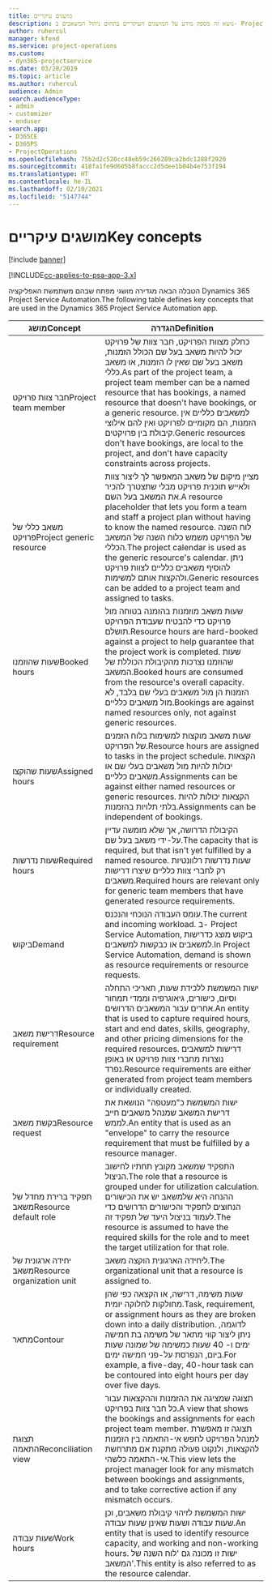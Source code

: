 ```yaml
---
title: מושגים עיקריים
description: נושא זה מספק מידע על המושגים העיקריים בתחום ניהול המשאבים ב- Project Service Automation.
author: ruhercul
manager: kfend
ms.service: project-operations
ms.custom:
- dyn365-projectservice
ms.date: 03/28/2019
ms.topic: article
ms.author: ruhercul
audience: Admin
search.audienceType:
- admin
- customizer
- enduser
search.app:
- D365CE
- D365PS
- ProjectOperations
ms.openlocfilehash: 75b2d2c520cc48eb59c266289ca2bdc1288f2920
ms.sourcegitcommit: 418fa1fe9d605b8faccc2d5dee1b04b4e753f194
ms.translationtype: HT
ms.contentlocale: he-IL
ms.lasthandoff: 02/10/2021
ms.locfileid: "5147744"
---
```

# <a name="key-concepts"></a><span data-ttu-id="53533-103">מושגים עיקריים</span><span class="sxs-lookup"><span data-stu-id="53533-103">Key concepts</span></span>

[!include [banner](../includes/psa-now-project-operations.md)]

[!INCLUDE[cc-applies-to-psa-app-3.x](../includes/cc-applies-to-psa-app-3x.md)]

<span data-ttu-id="53533-104">הטבלה הבאה מגדירה מושגי מפתח שבהם משתמשת האפליקציה Dynamics 365 Project Service Automation.</span><span class="sxs-lookup"><span data-stu-id="53533-104">The following table defines key concepts that are used in the Dynamics 365 Project Service Automation app.</span></span>

| <span data-ttu-id="53533-105">מושג</span><span class="sxs-lookup"><span data-stu-id="53533-105">Concept</span></span>                    | <span data-ttu-id="53533-106">הגדרה</span><span class="sxs-lookup"><span data-stu-id="53533-106">Definition</span></span> |
|----------------------------|------------|
| <span data-ttu-id="53533-107">חבר צוות פרויקט</span><span class="sxs-lookup"><span data-stu-id="53533-107">Project team member</span></span>        | <span data-ttu-id="53533-108">כחלק מצוות הפרויקט, חבר צוות של פרויקט יכול להיות משאב בעל שם הכולל הזמנות, משאב בעל שם שאין לו הזמנות, או משאב כללי.</span><span class="sxs-lookup"><span data-stu-id="53533-108">As part of the project team, a project team member can be a named resource that has bookings, a named resource that doesn't have bookings, or a generic resource.</span></span> <span data-ttu-id="53533-109">למשאבים כלליים אין הזמנות, הם מקומיים לפרויקט ואין להם אילוצי קיבולת בין פרויקטים.</span><span class="sxs-lookup"><span data-stu-id="53533-109">Generic resources don't have bookings, are local to the project, and don't have capacity constraints across projects.</span></span> |
| <span data-ttu-id="53533-110">משאב כללי של פרויקט</span><span class="sxs-lookup"><span data-stu-id="53533-110">Project generic resource</span></span>   | <span data-ttu-id="53533-111">מציין מיקום של משאב המאפשר לך ליצור צוות ולאייש תוכנית פרויקט מבלי שתצטרך להכיר את המשאב בעל השם.</span><span class="sxs-lookup"><span data-stu-id="53533-111">A resource placeholder that lets you form a team and staff a project plan without having to know the named resource.</span></span> <span data-ttu-id="53533-112">לוח השנה של הפרויקט משמש כלוח השנה של המשאב הכללי.</span><span class="sxs-lookup"><span data-stu-id="53533-112">The project calendar is used as the generic resource's calendar.</span></span> <span data-ttu-id="53533-113">ניתן להוסיף משאבים כלליים לצוות פרויקט ולהקצות אותם למשימות.</span><span class="sxs-lookup"><span data-stu-id="53533-113">Generic resources can be added to a project team and assigned to tasks.</span></span> |
| <span data-ttu-id="53533-114">שעות שהוזמנו</span><span class="sxs-lookup"><span data-stu-id="53533-114">Booked hours</span></span>               | <span data-ttu-id="53533-115">שעות משאב מוזמנות בהזמנה בטוחה מול פרויקט כדי להבטיח שעבודת הפרויקט תושלם.</span><span class="sxs-lookup"><span data-stu-id="53533-115">Resource hours are hard-booked against a project to help guarantee that the project work is completed.</span></span> <span data-ttu-id="53533-116">שעות שהוזמנו נצרכות מהקיבולת הכוללת של המשאב.</span><span class="sxs-lookup"><span data-stu-id="53533-116">Booked hours are consumed from the resource's overall capacity.</span></span> <span data-ttu-id="53533-117">הזמנות הן מול משאבים בעלי שם בלבד, לא מול משאבים כלליים.</span><span class="sxs-lookup"><span data-stu-id="53533-117">Bookings are against named resources only, not against generic resources.</span></span> |
| <span data-ttu-id="53533-118">שעות שהוקצו</span><span class="sxs-lookup"><span data-stu-id="53533-118">Assigned hours</span></span>             | <span data-ttu-id="53533-119">שעות משאב מוקצות למשימות בלוח הזמנים של הפרויקט.</span><span class="sxs-lookup"><span data-stu-id="53533-119">Resource hours are assigned to tasks in the project schedule.</span></span> <span data-ttu-id="53533-120">הקצאות יכולות להיות מול משאבים בעלי שם או משאבים כלליים.</span><span class="sxs-lookup"><span data-stu-id="53533-120">Assignments can be against either named resources or generic resources.</span></span> <span data-ttu-id="53533-121">הקצאות יכולות להיות בלתי תלויות בהזמנות.</span><span class="sxs-lookup"><span data-stu-id="53533-121">Assignments can be independent of bookings.</span></span> |
| <span data-ttu-id="53533-122">שעות נדרשות</span><span class="sxs-lookup"><span data-stu-id="53533-122">Required hours</span></span>             | <span data-ttu-id="53533-123">הקיבולת הדרושה, אך שלא מומשה עדיין על-ידי משאב בעל שם.</span><span class="sxs-lookup"><span data-stu-id="53533-123">The capacity that is required, but that isn't yet fulfilled by a named resource.</span></span> <span data-ttu-id="53533-124">שעות נדרשות רלוונטיות רק לחברי צוות כלליים שיצרו דרישות משאבים.</span><span class="sxs-lookup"><span data-stu-id="53533-124">Required hours are relevant only for generic team members that have generated resource requirements.</span></span> |
| <span data-ttu-id="53533-125">ביקוש</span><span class="sxs-lookup"><span data-stu-id="53533-125">Demand</span></span>                     | <span data-ttu-id="53533-126">עומס העבודה הנוכחי והנכנס.</span><span class="sxs-lookup"><span data-stu-id="53533-126">The current and incoming workload.</span></span> <span data-ttu-id="53533-127">ב- Project Service Automation, ביקוש מוצג כדרישות למשאבים או כבקשות למשאבים.</span><span class="sxs-lookup"><span data-stu-id="53533-127">In Project Service Automation, demand is shown as resource requirements or resource requests.</span></span> |
| <span data-ttu-id="53533-128">דרישת משאב</span><span class="sxs-lookup"><span data-stu-id="53533-128">Resource requirement</span></span>       | <span data-ttu-id="53533-129">ישות המשמשת ללכידת שעות, תאריכי התחלה וסיום, כישורים, גיאוגרפיה וממדי תמחור אחרים עבור המשאבים הדרושים.</span><span class="sxs-lookup"><span data-stu-id="53533-129">An entity that is used to capture required hours, start and end dates, skills, geography, and other pricing dimensions for the required resources.</span></span> <span data-ttu-id="53533-130">דרישות למשאבים נוצרות מחברי צוות פרויקט או באופן נפרד.</span><span class="sxs-lookup"><span data-stu-id="53533-130">Resource requirements are either generated from project team members or individually created.</span></span> |
| <span data-ttu-id="53533-131">בקשת משאב</span><span class="sxs-lookup"><span data-stu-id="53533-131">Resource request</span></span>           | <span data-ttu-id="53533-132">ישות המשמשת כ"מעטפה" הנושאת את דרישת המשאב שמנהל משאבים חייב לממש.</span><span class="sxs-lookup"><span data-stu-id="53533-132">An entity that is used as an "envelope" to carry the resource requirement that must be fulfilled by a resource manager.</span></span> |
| <span data-ttu-id="53533-133">תפקיד ברירת מחדל של משאב</span><span class="sxs-lookup"><span data-stu-id="53533-133">Resource default role</span></span>      | <span data-ttu-id="53533-134">התפקיד שמשאב מקובץ תחתיו לחישוב הניצול.</span><span class="sxs-lookup"><span data-stu-id="53533-134">The role that a resource is grouped under for utilization calculation.</span></span> <span data-ttu-id="53533-135">ההנחה היא שלמשאב יש את הכישורים הנחוצים לתפקיד והכישורים הדרושים כדי לעמוד בניצול היעד של תפקיד זה.</span><span class="sxs-lookup"><span data-stu-id="53533-135">The resource is assumed to have the required skills for the role and to meet the target utilization for that role.</span></span> |
| <span data-ttu-id="53533-136">יחידה ארגונית של משאב</span><span class="sxs-lookup"><span data-stu-id="53533-136">Resource organization unit</span></span> | <span data-ttu-id="53533-137">ליחידה הארגונית הוקצה משאב.</span><span class="sxs-lookup"><span data-stu-id="53533-137">The organizational unit that a resource is assigned to.</span></span> |
| <span data-ttu-id="53533-138">מתאר</span><span class="sxs-lookup"><span data-stu-id="53533-138">Contour</span></span>                    | <span data-ttu-id="53533-139">שעות משימה, דרישה, או הקצאה כפי שהן מחולקות לחלוקה יומית.</span><span class="sxs-lookup"><span data-stu-id="53533-139">Task, requirement, or assignment hours as they are broken down into a daily distribution.</span></span> <span data-ttu-id="53533-140">לדוגמה, ניתן ליצור קווי מתאר של משימה בת חמישה ימים ו- 40 שעות כמשימה של שמונה שעות ביום, הנפרסת על-פני חמישה ימים.</span><span class="sxs-lookup"><span data-stu-id="53533-140">For example, a five-day, 40-hour task can be contoured into eight hours per day over five days.</span></span> |
| <span data-ttu-id="53533-141">תצוגת התאמה</span><span class="sxs-lookup"><span data-stu-id="53533-141">Reconciliation view</span></span>        | <span data-ttu-id="53533-142">תצוגה שמציגה את ההזמנות וההקצאות עבור כל חבר צוות בפרויקט.</span><span class="sxs-lookup"><span data-stu-id="53533-142">A view that shows the bookings and assignments for each project team member.</span></span> <span data-ttu-id="53533-143">תצוגה זו מאפשרת למנהל הפרויקט לחפש אי-התאמה בין הזמנות להקצאות, ולנקוט פעולה מתקנת אם מתרחשת אי-התאמה כלשהי.</span><span class="sxs-lookup"><span data-stu-id="53533-143">This view lets the project manager look for any mismatch between bookings and assignments, and to take corrective action if any mismatch occurs.</span></span> |
| <span data-ttu-id="53533-144">שעות עבודה</span><span class="sxs-lookup"><span data-stu-id="53533-144">Work hours</span></span>                 | <span data-ttu-id="53533-145">ישות המשמשת לזיהוי קיבולת משאבים, וכן שעות עבודה ושעות שאינן שעות עבודה.</span><span class="sxs-lookup"><span data-stu-id="53533-145">An entity that is used to identify resource capacity, and working and non-working hours.</span></span> <span data-ttu-id="53533-146">ישות זו מכונה גם 'לוח השנה של המשאב'.</span><span class="sxs-lookup"><span data-stu-id="53533-146">This entity is also referred to as the resource calendar.</span></span> |
